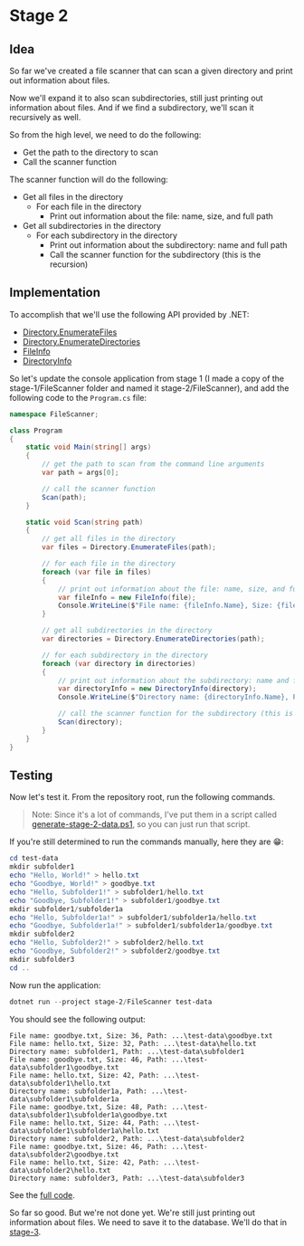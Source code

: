 # Stage 2

## Idea

So far we've created a file scanner that can scan a given directory and print out information about files.

Now we'll expand it to also scan subdirectories, still just printing out information about files. And if we find a subdirectory, we'll scan it recursively as well.

So from the high level, we need to do the following:

- Get the path to the directory to scan
- Call the scanner function

The scanner function will do the following:

- Get all files in the directory
  - For each file in the directory
    - Print out information about the file: name, size, and full path
- Get all subdirectories in the directory
  - For each subdirectory in the directory
    - Print out information about the subdirectory: name and full path
    - Call the scanner function for the subdirectory (this is the recursion)

## Implementation

To accomplish that we'll use the following API provided by .NET:

- [Directory.EnumerateFiles](https://docs.microsoft.com/en-us/dotnet/api/system.io.directory.enumeratefiles?view=net-5.0)
- [Directory.EnumerateDirectories](https://docs.microsoft.com/en-us/dotnet/api/system.io.directory.enumeratedirectories?view=net-5.0)
- [FileInfo](https://docs.microsoft.com/en-us/dotnet/api/system.io.fileinfo?view=net-5.0)
- [DirectoryInfo](https://docs.microsoft.com/en-us/dotnet/api/system.io.directoryinfo?view=net-5.0)

So let's update the console application from stage 1 (I made a copy of the stage-1/FileScanner folder and named it stage-2/FileScanner), and add the following code to the `Program.cs` file:

```csharp
namespace FileScanner;

class Program
{
    static void Main(string[] args)
    {
        // get the path to scan from the command line arguments
        var path = args[0];

        // call the scanner function
        Scan(path);
    }

    static void Scan(string path)
    {
        // get all files in the directory
        var files = Directory.EnumerateFiles(path);

        // for each file in the directory
        foreach (var file in files)
        {
            // print out information about the file: name, size, and full path
            var fileInfo = new FileInfo(file);
            Console.WriteLine($"File name: {fileInfo.Name}, Size: {fileInfo.Length}, Path: {fileInfo.FullName}");
        }

        // get all subdirectories in the directory
        var directories = Directory.EnumerateDirectories(path);

        // for each subdirectory in the directory
        foreach (var directory in directories)
        {
            // print out information about the subdirectory: name and full path
            var directoryInfo = new DirectoryInfo(directory);
            Console.WriteLine($"Directory name: {directoryInfo.Name}, Path: {directoryInfo.FullName}");

            // call the scanner function for the subdirectory (this is the recursion)
            Scan(directory);
        }
    }
}
```

## Testing

Now let's test it. From the repository root, run the following commands.

> Note: Since it's a lot of commands, I've put them in a script called [generate-stage-2-data.ps1](../generate-stage-2-data.ps1), so you can just run that script.

If you're still determined to run the commands manually, here they are 😁:

```powershell
cd test-data
mkdir subfolder1
echo "Hello, World!" > hello.txt
echo "Goodbye, World!" > goodbye.txt
echo "Hello, Subfolder1!" > subfolder1/hello.txt
echo "Goodbye, Subfolder1!" > subfolder1/goodbye.txt
mkdir subfolder1/subfolder1a
echo "Hello, Subfolder1a!" > subfolder1/subfolder1a/hello.txt
echo "Goodbye, Subfolder1a!" > subfolder1/subfolder1a/goodbye.txt
mkdir subfolder2
echo "Hello, Subfolder2!" > subfolder2/hello.txt
echo "Goodbye, Subfolder2!" > subfolder2/goodbye.txt
mkdir subfolder3
cd ..
```

Now run the application:

```powershell
dotnet run --project stage-2/FileScanner test-data
```

You should see the following output:

```text
File name: goodbye.txt, Size: 36, Path: ...\test-data\goodbye.txt
File name: hello.txt, Size: 32, Path: ...\test-data\hello.txt
Directory name: subfolder1, Path: ...\test-data\subfolder1
File name: goodbye.txt, Size: 46, Path: ...\test-data\subfolder1\goodbye.txt
File name: hello.txt, Size: 42, Path: ...\test-data\subfolder1\hello.txt
Directory name: subfolder1a, Path: ...\test-data\subfolder1\subfolder1a
File name: goodbye.txt, Size: 48, Path: ...\test-data\subfolder1\subfolder1a\goodbye.txt
File name: hello.txt, Size: 44, Path: ...\test-data\subfolder1\subfolder1a\hello.txt
Directory name: subfolder2, Path: ...\test-data\subfolder2
File name: goodbye.txt, Size: 46, Path: ...\test-data\subfolder2\goodbye.txt
File name: hello.txt, Size: 42, Path: ...\test-data\subfolder2\hello.txt
Directory name: subfolder3, Path: ...\test-data\subfolder3
```

See the [full code](./stage-2/FileScanner/Program.cs).

So far so good. But we're not done yet. We're still just printing out information about files. We need to save it to the database. We'll do that in [stage-3](../stage-3/README.md).

